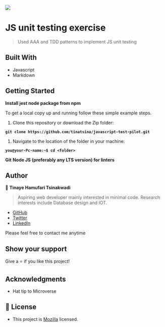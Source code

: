 ![](https://img.shields.io/badge/Microverse-blueviolet)

# JS unit testing exercise

> Used AAA and TDD patterns to implement JS unit testing

## Built With

- Javascript
- Markdown

## Getting Started

**Install jest node package from npm**

To get a local copy up and running follow these simple example steps.

1. Clone this repository or download the Zip folder:

**``git clone https://github.com/tinatsina/javascript-test-pilot.git``**

1. Navigate to the location of the folder in your machine:

**``you@your-Pc-name:~$ cd <folder>``**

**Git**
**Node JS (preferably any LTS version) for linters**

## Author

👤 **Tinaye Hamufari Tsinakwadi**

> Aspiring web developer mainly interested in minimal code. Research interests include Database design and IOT.

- [GitHub](https://github.com/tinatsina)
- [Twitter](https://twitter.com/TinayeT)
- [LinkedIn](https://www.linkedin.com/in/tinayetsina/)

Please feel free to contact me anytime

## Show your support

Give a ⭐️ if you like this project!

## Acknowledgments

- Hat tip to Microverse

## 📝 License

- This project is [Mozilla](./LICENSE) licensed.

